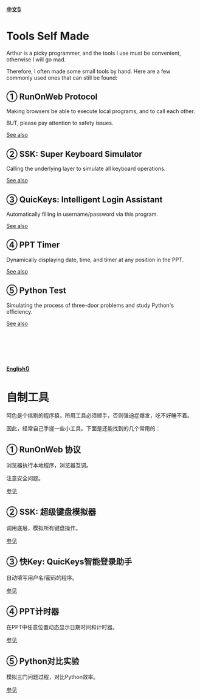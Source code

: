 #### [中文🔃](#english)
# Tools Self Made
Arthur is a picky programmer, and the tools I use must be convenient, otherwise I will go mad.

Therefore, I often made some small tools by hand. Here are a few commonly used ones that can still be found:

## ① RunOnWeb Protocol
Making browsers be able to execute local programs, and to call each other.

BUT, please pay attention to safety issues.

[See also](https://www.cnblogs.com/BigSystemsView/p/18075192)

## ② SSK: Super Keyboard Simulator
Calling the underlying layer to simulate all keyboard operations.

[See also](https://www.cnblogs.com/BigSystemsView/p/18060787)

## ③ QuicKeys: Intelligent Login Assistant
Automatically filling in username/password via this program.

[See also](https://www.cnblogs.com/BigSystemsView/p/13613306.html)

## ④ PPT Timer
Dynamically displaying date, time, and timer at any position in the PPT.

[See also](https://www.cnblogs.com/BigSystemsView/p/16531624.html)

## ⑤ Python Test
Simulating the process of three-door problems and study Python's efficiency.

[See also](https://www.cnblogs.com/BigSystemsView/p/13901753.html)

<br><br><br><br>

#### [English🔃](#中文)
# 自制工具
阿色是个挑剔的程序猿，所用工具必须顺手，否则强迫症爆发，吃不好睡不着。

因此，经常自己手搓一些小工具。下面是还能找到的几个常用的：

## ① RunOnWeb 协议
浏览器执行本地程序，浏览器互调。

注意安全问题。

[参见](https://www.cnblogs.com/BigSystemsView/p/18075192)

## ② SSK: 超级键盘模拟器
调用底层，模拟所有键盘操作。

[参见](https://www.cnblogs.com/BigSystemsView/p/18060787)

## ③ 快Key: QuicKeys智能登录助手
自动填写用户名/密码的程序。

[参见](https://www.cnblogs.com/BigSystemsView/p/13613306.html)

## ④ PPT计时器
在PPT中任意位置动态显示日期时间和计时器。

[参见](https://www.cnblogs.com/BigSystemsView/p/16531624.html)

## ⑤ Python对比实验
模拟三门问题过程，对比Python效率。

[参见](https://www.cnblogs.com/BigSystemsView/p/13901753.html)

<br><br><br>

